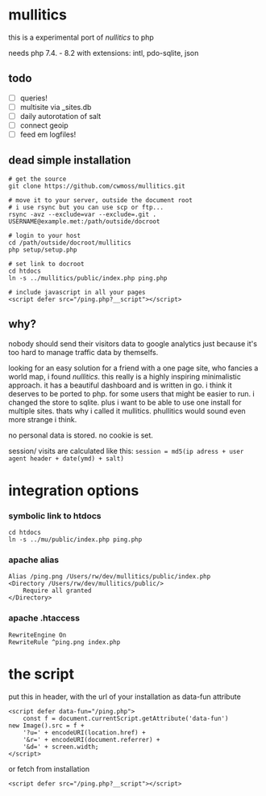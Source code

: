 # mullitics

this is a experimental port of _nullitics_ to php

needs php 7.4. - 8.2 with extensions: intl, pdo-sqlite, json

## todo

- [ ] queries!
- [ ] multisite via \_sites.db
- [ ] daily autorotation of salt
- [ ] connect geoip
- [ ] feed em logfiles!

## dead simple installation

    # get the source
    git clone https://github.com/cwmoss/mullitics.git

    # move it to your server, outside the document root
    # i use rsync but you can use scp or ftp...
    rsync -avz --exclude=var --exclude=.git . USERNAME@example.met:/path/outside/docroot

    # login to your host
    cd /path/outside/docroot/mullitics
    php setup/setup.php

    # set link to docroot
    cd htdocs
    ln -s ../mullitics/public/index.php ping.php

    # include javascript in all your pages
    <script defer src="/ping.php?__script"></script>

## why?

nobody should send their visitors data to google analytics just because it's too hard to manage traffic data by themselfs.

looking for an easy solution for a friend with a one page site, who fancies a world map, i found _nullitics_. this really is a highly inspiring minimalistic approach. it has a beautiful dashboard and is written in go. i think it deserves to be ported to php. for some users that might be easier to run. i changed the store to sqlite. plus i want to be able to use one install for multiple sites. thats why i called it mullitics. phullitics would sound even more strange i think.

no personal data is stored. no cookie is set.

session/ visits are calculated like this:
`session = md5(ip adress + user agent header + date(ymd) + salt)`

# integration options

### symbolic link to htdocs

    cd htdocs
    ln -s ../mu/public/index.php ping.php

### apache alias

    Alias /ping.png /Users/rw/dev/mullitics/public/index.php
    <Directory /Users/rw/dev/mullitics/public/>
        Require all granted
    </Directory>

### apache .htaccess

    RewriteEngine On
    RewriteRule ^ping.png index.php

# the script

put this in header, with the url of your installation as data-fun attribute

    <script defer data-fun="/ping.php">
        const f = document.currentScript.getAttribute('data-fun')
    new Image().src = f +
        '?u=' + encodeURI(location.href) +
        '&r=' + encodeURI(document.referrer) +
        '&d=' + screen.width;
    </script>

or fetch from installation

    <script defer src="/ping.php?__script"></script>
